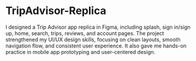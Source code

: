 # TripAdvisor-Replica
I designed a Trip Advisor app replica in Figma, including splash, sign in/sign up, home, search, trips, reviews, and account pages. The project strengthened my UI/UX design skills, focusing on clean layouts, smooth navigation flow, and consistent user experience. It also gave me hands-on practice in mobile app prototyping and user-centered design.
